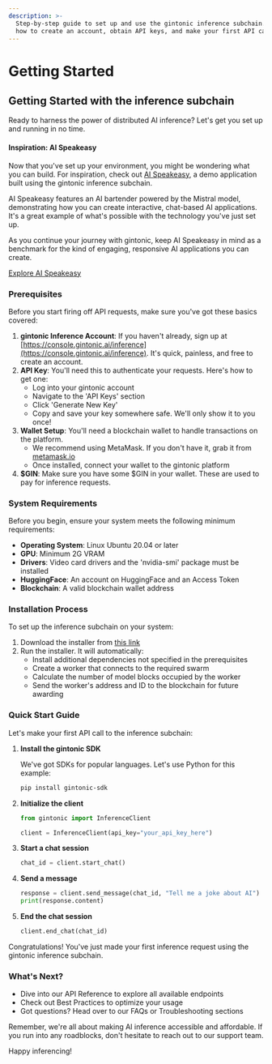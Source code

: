 ```yaml
---
description: >-
  Step-by-step guide to set up and use the gintonic inference subchain. Learn
  how to create an account, obtain API keys, and make your first API call.
---
```


# Getting Started

## Getting Started with the inference subchain

Ready to harness the power of distributed AI inference? Let's get you set up and running in no time.

#### Inspiration: AI Speakeasy

Now that you've set up your environment, you might be wondering what you can build. For inspiration, check out [AI Speakeasy](https://aispeakeasy.com), a demo application built using the gintonic inference subchain.

AI Speakeasy features an AI bartender powered by the Mistral model, demonstrating how you can create interactive, chat-based AI applications. It's a great example of what's possible with the technology you've just set up.

As you continue your journey with gintonic, keep AI Speakeasy in mind as a benchmark for the kind of engaging, responsive AI applications you can create.

[Explore AI Speakeasy](https://aispeakeasy.com)

### Prerequisites

Before you start firing off API requests, make sure you've got these basics covered:

1. **gintonic Inference Account**: If you haven't already, sign up at [https://console.gintonic.ai/inference](https://console.gintonic.ai/inference). It's quick, painless, and free to create an account.
2. **API Key**: You'll need this to authenticate your requests. Here's how to get one:
   * Log into your gintonic account
   * Navigate to the 'API Keys' section
   * Click 'Generate New Key'
   * Copy and save your key somewhere safe. We'll only show it to you once!
3. **Wallet Setup**: You'll need a blockchain wallet to handle transactions on the platform.
   * We recommend using MetaMask. If you don't have it, grab it from [metamask.io](https://metamask.io/)
   * Once installed, connect your wallet to the gintonic platform
4. **$GIN**: Make sure you have some $GIN in your wallet. These are used to pay for inference requests.

### System Requirements

Before you begin, ensure your system meets the following minimum requirements:

* **Operating System**: Linux Ubuntu 20.04 or later
* **GPU**: Minimum 2G VRAM
* **Drivers**: Video card drivers and the 'nvidia-smi' package must be installed
* **HuggingFace**: An account on HuggingFace and an Access Token
* **Blockchain**: A valid blockchain wallet address

### Installation Process

To set up the inference subchain on your system:

1. Download the installer from [this link](https://thinkchain-backend.sfxdx.com/distillery-download)&#x20;
2. Run the installer. It will automatically:
   * Install additional dependencies not specified in the prerequisites
   * Create a worker that connects to the required swarm
   * Calculate the number of model blocks occupied by the worker
   * Send the worker's address and ID to the blockchain for future awarding

### Quick Start Guide

Let's make your first API call to the inference subchain:

1.  **Install the gintonic SDK**

    We've got SDKs for popular languages. Let's use Python for this example:

    ```bash
    pip install gintonic-sdk
    ```
2.  **Initialize the client**

    ```python
    from gintonic import InferenceClient

    client = InferenceClient(api_key="your_api_key_here")
    ```
3.  **Start a chat session**

    ```python
    chat_id = client.start_chat()
    ```
4.  **Send a message**

    ```python
    response = client.send_message(chat_id, "Tell me a joke about AI")
    print(response.content)
    ```
5.  **End the chat session**

    ```python
    client.end_chat(chat_id)
    ```

Congratulations! You've just made your first inference request using the gintonic inference subchain.

### What's Next?

* Dive into our API Reference to explore all available endpoints
* Check out Best Practices to optimize your usage
* Got questions? Head over to our FAQs or Troubleshooting sections

Remember, we're all about making AI inference accessible and affordable. If you run into any roadblocks, don't hesitate to reach out to our support team.

Happy inferencing!
